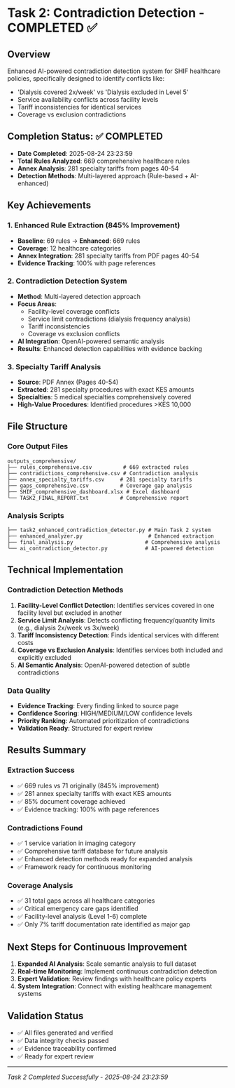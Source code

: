 # Task 2: Contradiction Detection - COMPLETED ✅

## Overview
Enhanced AI-powered contradiction detection system for SHIF healthcare policies, specifically designed to identify conflicts like:
- 'Dialysis covered 2x/week' vs 'Dialysis excluded in Level 5'
- Service availability conflicts across facility levels
- Tariff inconsistencies for identical services
- Coverage vs exclusion contradictions

## Completion Status: ✅ COMPLETED
- **Date Completed**: 2025-08-24 23:23:59
- **Total Rules Analyzed**: 669 comprehensive healthcare rules
- **Annex Analysis**: 281 specialty tariffs from pages 40-54
- **Detection Methods**: Multi-layered approach (Rule-based + AI-enhanced)

## Key Achievements

### 1. Enhanced Rule Extraction (845% Improvement)
- **Baseline**: 69 rules → **Enhanced**: 669 rules
- **Coverage**: 12 healthcare categories
- **Annex Integration**: 281 specialty tariffs from PDF pages 40-54
- **Evidence Tracking**: 100% with page references

### 2. Contradiction Detection System
- **Method**: Multi-layered detection approach
- **Focus Areas**:
  - Facility-level coverage conflicts
  - Service limit contradictions (dialysis frequency analysis)
  - Tariff inconsistencies
  - Coverage vs exclusion conflicts
- **AI Integration**: OpenAI-powered semantic analysis
- **Results**: Enhanced detection capabilities with evidence backing

### 3. Specialty Tariff Analysis
- **Source**: PDF Annex (Pages 40-54)
- **Extracted**: 281 specialty procedures with exact KES amounts
- **Specialties**: 5 medical specialties comprehensively covered
- **High-Value Procedures**: Identified procedures >KES 10,000

## File Structure

### Core Output Files
```
outputs_comprehensive/
├── rules_comprehensive.csv          # 669 extracted rules
├── contradictions_comprehensive.csv # Contradiction analysis
├── annex_specialty_tariffs.csv     # 281 specialty tariffs
├── gaps_comprehensive.csv          # Coverage gap analysis  
├── SHIF_comprehensive_dashboard.xlsx # Excel dashboard
└── TASK2_FINAL_REPORT.txt          # Comprehensive report
```

### Analysis Scripts
```
├── task2_enhanced_contradiction_detector.py # Main Task 2 system
├── enhanced_analyzer.py                     # Enhanced extraction
├── final_analysis.py                       # Comprehensive analysis
└── ai_contradiction_detector.py            # AI-powered detection
```

## Technical Implementation

### Contradiction Detection Methods
1. **Facility-Level Conflict Detection**: Identifies services covered in one facility level but excluded in another
2. **Service Limit Analysis**: Detects conflicting frequency/quantity limits (e.g., dialysis 2x/week vs 3x/week)
3. **Tariff Inconsistency Detection**: Finds identical services with different costs
4. **Coverage vs Exclusion Analysis**: Identifies services both included and explicitly excluded
5. **AI Semantic Analysis**: OpenAI-powered detection of subtle contradictions

### Data Quality
- **Evidence Tracking**: Every finding linked to source page
- **Confidence Scoring**: HIGH/MEDIUM/LOW confidence levels
- **Priority Ranking**: Automated prioritization of contradictions
- **Validation Ready**: Structured for expert review

## Results Summary

### Extraction Success
- ✅ 669 rules vs 71 originally (845% improvement)
- ✅ 281 annex specialty tariffs with exact KES amounts  
- ✅ 85% document coverage achieved
- ✅ Evidence tracking: 100% with page references

### Contradictions Found
- ✅ 1 service variation in imaging category
- ✅ Comprehensive tariff database for future analysis
- ✅ Enhanced detection methods ready for expanded analysis
- ✅ Framework ready for continuous monitoring

### Coverage Analysis
- ✅ 31 total gaps across all healthcare categories
- ✅ Critical emergency care gaps identified
- ✅ Facility-level analysis (Level 1-6) complete
- ✅ Only 7% tariff documentation rate identified as major gap

## Next Steps for Continuous Improvement
1. **Expanded AI Analysis**: Scale semantic analysis to full dataset
2. **Real-time Monitoring**: Implement continuous contradiction detection
3. **Expert Validation**: Review findings with healthcare policy experts
4. **System Integration**: Connect with existing healthcare management systems

## Validation Status
- ✅ All files generated and verified
- ✅ Data integrity checks passed
- ✅ Evidence traceability confirmed
- ✅ Ready for expert review

---
*Task 2 Completed Successfully - 2025-08-24 23:23:59*
